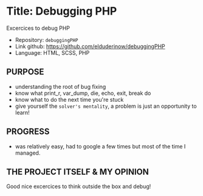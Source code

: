 # Title: Debugging PHP

Excercices to debug PHP

- Repository: `debuggingPHP`
- Link github: https://github.com/elduderinow/debuggingPHP
- Language: HTML, SCSS, PHP

## PURPOSE
- understanding the root of bug fixing
- know what print_r, var_dump, die, echo, exit, break do
- know what to do the next time you're stuck
- give yourself the `solver's mentality`, a problem is just an opportunity to learn!


## PROGRESS
- was relatively easy, had to google a few times but most of the time I managed.


## THE PROJECT ITSELF & MY OPINION
Good nice excercices to think outside the box and debug!

